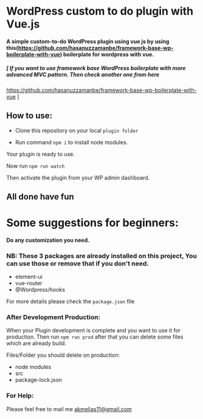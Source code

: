 # WordPress custom to do plugin with Vue.js

#### A simple  custom-to-do WordPress plugin using vue js by using this(https://github.com/hasanuzzamanbe/framework-base-wp-boilerplate-with-vue) boilerplate for wordpress with vue.

##### [ If you want to use framework base WordPress boilerplate with more advanced MVC pattern. Then check another one from here
https://github.com/hasanuzzamanbe/framework-base-wp-boilerplate-with-vue ]

## How to use:

* Clone this repository on your local `plugin folder`

* Run command `npm i` to install node modules.

Your plugin is ready to use.

Now run `npm run watch`

Then activate the plugin from your WP admin dashboard.

</details>

## All done have fun

# Some suggestions for beginners:

#### Do any customization you need.

 ### NB: These 3 packages are already installed on this project, You can use those or remove that if you don't need.
 * element-ui
 * vue-router
 * @Wordpress/hooks
 
 For more details please check the `package.json` file
 
 
 ### After Development Production:
 When your Plugin development is complete and you want to use it for production. Then run `npm run prod` after that you can delete some files which are already build.
 
 Files/Folder you should delete on production:
 * node modules 
 * src
 * package-lock.json
 
 
 ### For Help:
 Please feel free to mail me <a href="mailto:akmelias11@gmail.com">akmelias11@gmail.com</a>
